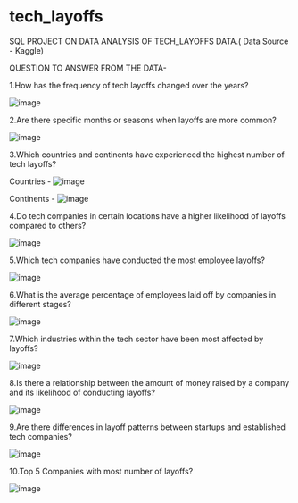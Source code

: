 # tech_layoffs

SQL PROJECT ON DATA ANALYSIS OF TECH_LAYOFFS DATA.( Data Source - Kaggle)

QUESTION TO ANSWER FROM THE DATA- 

1.How has the frequency of tech layoffs changed over the years?

![image](https://github.com/sha-scripts/tech_layoffs/assets/143605267/7df9245c-10e9-44e5-a907-7c9bfa052ffb)

2.Are there specific months or seasons when layoffs are more common?

![image](https://github.com/sha-scripts/tech_layoffs/assets/143605267/2fa818fe-f929-4e77-acdb-b46e5cf6f90e)

3.Which countries and continents have experienced the highest number of tech layoffs?

Countries -
![image](https://github.com/sha-scripts/tech_layoffs/assets/143605267/8f681782-961e-4c0e-997a-a7dce5483ad3)

Continents -
![image](https://github.com/sha-scripts/tech_layoffs/assets/143605267/d603bfa2-f21f-47e0-9903-7099cdb2cd6d)

4.Do tech companies in certain locations have a higher likelihood of layoffs compared to others?

![image](https://github.com/sha-scripts/tech_layoffs/assets/143605267/4d99180b-30e7-4bce-b82b-ed4ca45b4dfe)

5.Which tech companies have conducted the most employee layoffs?

![image](https://github.com/sha-scripts/tech_layoffs/assets/143605267/a6f90f81-aa3e-4f3c-b7f1-15ea11d172fa)

6.What is the average percentage of employees laid off by companies in different stages?

![image](https://github.com/sha-scripts/tech_layoffs/assets/143605267/eabb5a01-f7e3-4ad5-bcc6-35aa845f176e)

7.Which industries within the tech sector have been most affected by layoffs?

![image](https://github.com/sha-scripts/tech_layoffs/assets/143605267/209f011c-a8bd-449f-b81c-9873b52c4f32)

8.Is there a relationship between the amount of money raised by a company and its likelihood of conducting layoffs?

![image](https://github.com/sha-scripts/tech_layoffs/assets/143605267/de742da1-27df-4f2a-9c80-9f9c5ac405f9)

9.Are there differences in layoff patterns between startups and established tech companies?

![image](https://github.com/sha-scripts/tech_layoffs/assets/143605267/c5fae706-f758-4a7c-8799-c7b2ec921d58)

10.Top 5 Companies with most number of layoffs?

![image](https://github.com/sha-scripts/tech_layoffs/assets/143605267/d56e8e0e-ca7b-4b59-bac2-d609a13f6a79)



